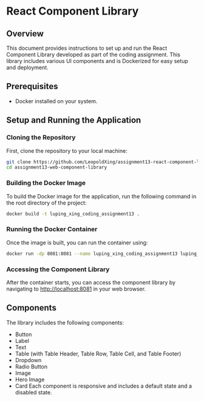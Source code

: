 # React Component Library

## Overview

This document provides instructions to set up and run the React Component Library developed as part of the coding assignment. This library includes various UI components and is Dockerized for easy setup and deployment.

## Prerequisites

- Docker installed on your system.

## Setup and Running the Application

### Cloning the Repository

First, clone the repository to your local machine:

```bash
git clone https://github.com/LeopoldXing/assignment13-react-component-library
cd assignment13-web-component-library
```

### Building the Docker Image

To build the Docker image for the application, run the following command in the root directory of the project:

```bash
docker build -t luping_xing_coding_assignment13 .
```

### Running the Docker Container

Once the image is built, you can run the container using:

```bash
docker run -dp 8081:8081 --name luping_xing_coding_assignment13 luping_xing_coding_assignment13
```

### Accessing the Component Library

After the container starts, you can access the component library by navigating to [http://localhost:8081](http://localhost:8081)
in your web browser.

## Components

The library includes the following components:

- Button
- Label
- Text
- Table (with Table Header, Table Row, Table Cell, and Table Footer)
- Dropdown
- Radio Button
- Image
- Hero Image
- Card
  Each component is responsive and includes a default state and a disabled state.
